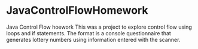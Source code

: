 # JavaControlFlowHomework
Java Control Flow hoework
This was a project to explore control flow using loops and if statements. 
The format is a console questionnaire that generates lottery numbers using information entered with the scanner. 

